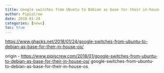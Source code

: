 ```yaml
---
title: Google switches from Ubuntu to Debian as base for their in-house OS
author: PipisCrew
date: 2018-01-24
categories: [news]
toc: true
---
```


https://www.ghacks.net/2018/01/24/google-switches-from-ubuntu-to-debian-as-base-for-their-in-house-os/

origin - https://www.pipiscrew.com/2018/01/google-switches-from-ubuntu-to-debian-as-base-for-their-in-house-os/ google-switches-from-ubuntu-to-debian-as-base-for-their-in-house-os